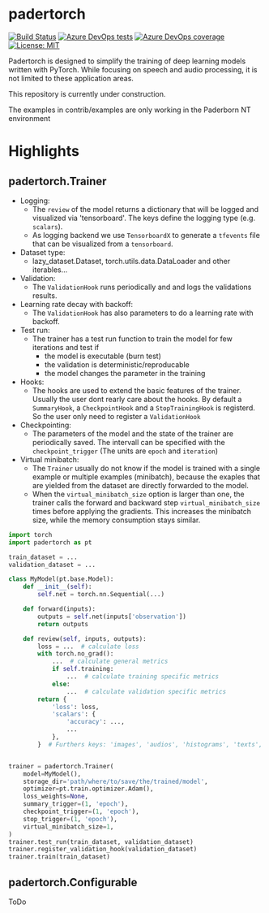 # padertorch
[![Build Status](https://dev.azure.com/fgnt/fgnt/_apis/build/status/fgnt.padertorch?branchName=master)](https://dev.azure.com/fgnt/fgnt/_build/latest?definitionId=3&branchName=master)
[![Azure DevOps tests](https://img.shields.io/azure-devops/tests/fgnt/fgnt/3/master)](https://dev.azure.com/fgnt/fgnt/_build/latest?definitionId=3&branchName=master)
[![Azure DevOps coverage](https://img.shields.io/azure-devops/coverage/fgnt/fgnt/3/master)](https://dev.azure.com/fgnt/fgnt/_build/latest?definitionId=3&branchName=master)
[![License: MIT](https://img.shields.io/badge/License-MIT-blue.svg)](https://github.com/fgnt/lazy_dataset/blob/master/LICENSE)

Padertorch is designed to simplify the training of deep learning models written with PyTorch.
While focusing on speech and audio processing, it is not limited to these application areas.

This repository is currently under construction.

The examples in contrib/examples are only working in the Paderborn NT environment


# Highlights

## padertorch.Trainer

- Logging:
  - The `review` of the model returns a dictionary that will be logged and visualized via 'tensorboard'. The keys define the logging type (e.g. `scalars`).
  - As logging backend we use `TensorboardX` to generate a `tfevents` file that can be visualized from a `tensorboard`.
- Dataset type: 
  - lazy_dataset.Dataset, torch.utils.data.DataLoader and other iterables...
- Validation:
  - The `ValidationHook` runs periodically and and logs the validations results.
- Learning rate decay with backoff:
  - The `ValidationHook` has also parameters to do a learning rate with backoff.
- Test run: 
  - The trainer has a test run function to train the model for few iterations and test if
    - the model is executable (burn test)
    - the validation is deterministic/reproducable
    - the model changes the parameter in the training
- Hooks:
  - The hooks are used to extend the basic features of the trainer. Usually the user dont rearly care about the hooks. By default a `SummaryHook`, a `CheckpointHook` and a `StopTrainingHook` is registerd. So the user only need to register a `ValidationHook`
- Checkpointing:
  - The parameters of the model and the state of the trainer are periodically saved. The intervall can be specified with the `checkpoint_trigger` (The units are `epoch` and `iteration`)
- Virtual minibatch:
  - The `Trainer` usually do not know if the model is trained with a single example or multiple examples (minibatch), because the exaples that are yielded from the dataset are directly forwarded to the model. 
  - When the `virtual_minibatch_size` option is larger than one, the trainer calls the forward and backward step `virtual_minibatch_size` times before applying the gradients. This increases the minibatch size, while the memory consumption stays similar.


```python
import torch
import padertorch as pt

train_dataset = ...
validation_dataset = ...

class MyModel(pt.base.Model):
    def __init__(self):
        self.net = torch.nn.Sequential(...)

    def forward(inputs):
        outputs = self.net(inputs['observation'])
        return outputs

    def review(self, inputs, outputs):
        loss = ...  # calculate loss
        with torch.no_grad():
            ...  # calculate general metrics
            if self.training:
                ...  # calculate training specific metrics
            else:
                ...  # calculate validation specific metrics
        return {
            'loss': loss,
            'scalars': {
                'accuracy': ...,
                ...
            },
        }  # Furthers keys: 'images', 'audios', 'histograms', 'texts', 'figures'


trainer = padertorch.Trainer(
    model=MyModel(),
    storage_dir='path/where/to/save/the/trained/model',
    optimizer=pt.train.optimizer.Adam(),
    loss_weights=None,
    summary_trigger=(1, 'epoch'),
    checkpoint_trigger=(1, 'epoch'),
    stop_trigger=(1, 'epoch'),
    virtual_minibatch_size=1,
)
trainer.test_run(train_dataset, validation_dataset)
trainer.register_validation_hook(validation_dataset)
trainer.train(train_dataset)
```

## padertorch.Configurable

ToDo
